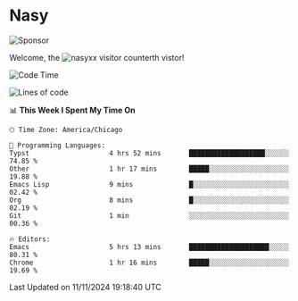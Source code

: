 # Nasy

<!--
<p align="center">
<img height="200" src="https://github-readme-stats.vercel.app/api?username=nasyxx&count_private=true&show_icons=true&theme=dracula&include_all_commits=true"/>
<img height="200" src="https://github-readme-stats.vercel.app/api/top-langs/?username=nasyxx&theme=dracula&hide=html,jupyter+notebook&count_private=true&show_icons=true"/>
</p>

  
----------------
-->

![Sponsor](https://img.shields.io/static/v1.svg?label=Sponsor&message=%E2%9D%A4&logo=GitHub&style=flat&color=pink)
 
Welcome, the ![nasyxx visitor counter](https://count.getloli.com/get/@nasyxx?theme=rule34)th vistor!
 
<!--START_SECTION:waka-->
![Code Time](http://img.shields.io/badge/Code%20Time-4%2C722%20hrs%2019%20mins-blue)

![Lines of code](https://img.shields.io/badge/From%20Hello%20World%20I%27ve%20Written-6.3%20million%20lines%20of%20code-blue)

📊 **This Week I Spent My Time On** 

```text
🕑︎ Time Zone: America/Chicago

💬 Programming Languages: 
Typst                    4 hrs 52 mins       ███████████████████░░░░░░   74.85 % 
Other                    1 hr 17 mins        █████░░░░░░░░░░░░░░░░░░░░   19.88 % 
Emacs Lisp               9 mins              █░░░░░░░░░░░░░░░░░░░░░░░░   02.42 % 
Org                      8 mins              █░░░░░░░░░░░░░░░░░░░░░░░░   02.19 % 
Git                      1 min               ░░░░░░░░░░░░░░░░░░░░░░░░░   00.36 % 

🔥 Editors: 
Emacs                    5 hrs 13 mins       ████████████████████░░░░░   80.31 % 
Chrome                   1 hr 16 mins        █████░░░░░░░░░░░░░░░░░░░░   19.69 % 
```


 Last Updated on 11/11/2024 19:18:40 UTC
<!--END_SECTION:waka-->

<!-- ![visitors](https://visitor-badge.laobi.icu/badge?page_id=nasyxx.nasyxx) -->
